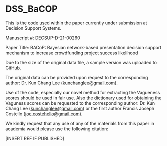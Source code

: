 # DSS_BaCOP
This is the code used within the paper currently under submission at Decision Support Systems. 

Manuscript #: DECSUP-D-21-00260

Paper Title:  BACoP: Bayesian network-based presentation decision support mechanism to increase crowdfunding project success likelihood


Due to the size of the original data file, a sample version was uploaded to GitHub. 

The original data can be provided upon request to the corresponding author: Dr. Kun Chang Lee (kunchanglee@gmail.com).

Use of the code, especially our novel method for extracting the Vagueness scores should be used in fair use. Also the dictionary used for obtaining the Vaguness scores can be requested to the corresponding author: Dr. Kun Chang Lee (kunchanglee@gmail.com) or the first author Francis Joseph Costello (joe.costehello@gmail.com).

We kindly request that any use of any of the materials from this paper in academia would please use the following citation:

[INSERT REF IF PUBLISHED]
